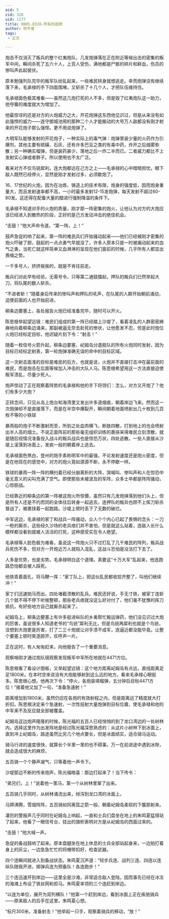 ```yaml
---
aid: 5
zid: 328
uid: 1177
title: 0005.0328-所有的底牌
author: 吹牛者
tags: 
 - 正文

---
```




  炮击不仅消灭了叛兵的整个红夷炮队，几发炮弹落在正在附近等候出击的密集的叛军中间，瞬间杀死了五六十人，上百人受伤，满地都是尸骸的碎片和鲜血，伤员的惨叫声此起彼伏。

  原本勉强列队完毕的叛军队纷乱起来，一些难民转身就想逃走。幸而炮弹没有继续落下来，毛承禄的手下四面围堵，又斩杀了十几个人，才把队伍维持住。

  毛承禄面色极其难看——虽然这几炮打死的人不多，但是毁了红夷炮队这一助力，他夺寨的难度就大为增加了。

  他最惊讶的还是对方的火炮威力之大，开花炮弹这东西他见识过，但是从来没有如此强悍的威力——连守御城池用的那种二个人才能搬动的大号万人敌都没有刚才射来的开花炮子那么强悍。更不用说炮弹了。

  大明军队能够发射的开花炮子，一种实际上的毒气弹：炮弹里装少量的火药作为引爆剂，其他主要有硫磺、石灰，还有许多巴豆之类的有毒中药，炸开之后烟雾弥散；另一种确实榴弹，但是装药甚少，落地之后一炸二半而已。二者威力都比不上发射实心弹或者群子。所以使用也不太广泛。

  看来对方不仅鸟铳犀利，连大炮都远在己方之上——毛承禄的心中暗暗担忧。眼下敌人既然已经停火，显然是刚才发射过多，必须歇炮了。

  16、17世纪的火炮，因为在冶炼、铸造上的技术有限，炮身的强度低，因而炮身重量大，而且发射速率都不高，一小时最多发射12-15发炮弹，每天发射不超过60-80发。这还得在配备大量的醋进行强制降温的条件下。

  毛承禄不知道对手的火炮的质量，刚才那一阵密集的炮火，让他认为对方的大炮应该已经进入到散热的阶段，正好的是己方发动冲击的绝佳机会。

  “击鼓！”他大声命令道，“第一阵，上！”

  鼓声急促的响了起来，第一阵的难民兵们开始骚动起来——他们已经被刚才密集的炮火吓破了胆，鼓起的一点点勇气早就没了，许多人原本只是一时被煽动起来的血气之勇，当死亡就这样简单又血淋淋的呈现在他们面前的时候，几乎所有人都显出畏缩之势。

  一千多号人，挤挤挨挨的，就是不肯往前走。

  叛兵们对此早有经验，无需号令，只等第二通鼓擂起，押队的叛兵们已然举起大刀，将队尾的数人斩杀。

  “不进者斩！”随着身后传来的惨叫声和押队的吼声，在队尾的人群开始朝前涌动，迫使前面的人也开始前进。

  柳条边要塞上，各处报告火炮已经准备完毕，随时可以开火。

  陈思根举起望远镜：难民们组成的第一阵已经踏上沙堤了，看着凌乱的人群密密麻麻地向着柳条边涌来，那副被逼无奈去赴死的惨状，让他愈发不忍，但是此时炮位火炮已经标定目标，他迟疑片刻下令：“射击！”

  随着一枚信号火箭升起，柳条边要塞、屺姆岛分遣舰队的所有火炮同时发射，因为目标已经标定射表，第一轮炮弹准确无误的命中的目标区域。

  这一次射击面准的目标是难民的后方，也就是说，火炮并不直接打击冲在最前面的难民，而是炮击在后面等候加入冲击的大队人马。陈思根希望用这一方法直接迫使叛军溃乱，尽量少死人。

  炮声惊动了正在观察着阵势的毛承禄和他的手下将领们：怎么，对方又开炮了？他们有多少大炮？

  正转念间，只见从岛上炮台和海湾里又发出许多道烟痕，朝着岸边飞来。然而这一次炮弹却不是直接落下，而是在半空中爆裂开，瞬间朝着地面喷射出几十枚到几百枚不等的小铁球

  暴雨般的炮子不断激射而至，所到之处血肉横飞，断肢四散，打到地上的也会喷射出半人高的烟土。不说正面阵前的那些毫无组织训练的裹挟来得难民立刻溃散，就是随后视情况准备投入战斗的叛兵战兵也是惊恐万状，四处逃散。一些人直接从沙堤上滚落到冰面上，发疯一般的朝着岸上逃去。

  毛承禄面色煞白，登州的炮手素称明军中的最强，不论发射速度还是炮火密度，但是在他现在的感觉中，对方的炮火竟如源源不断，永不停歇一样。

  铁球的暴雨一阵一阵的横扫着已经分崩离析的大阵，哭喊叫、惨叫声和人在惊恐中毫无意义的尖叫充满了空气。即使那些未被波及的军阵，众多士卒都是阵阵骚动，心惊胆战。

  已经靠近的柳条边的第一阵被这炮火所惊慑，虽然只有几发炮弹落到他们头上，但是所有人还是不约而同的全体往后转身一起逃去，连押队的叛兵也顾不上挥刀斩杀督战了，被裹挟着一起跑路。沙堤上顿时丢下了无数的破烂。

  中军这边，毛承禄的家丁和战兵一阵骚动，众人个个内心已起了畏惧的念头：一刀一枪的厮杀，这些经久沙场的老兵痞们并不害怕，但是就这么站着，连敌人长什么模样都没看到就被人活活的打死，这种感受实在令人绝望。

  毛承禄等人脸色极为难看，虽说这一阵炮火只不过打乱了几千难民的阵列，叛兵战兵死伤不多，但对方一开炮近万人就陷入混乱，这战斗恐怕是没法打下去了。

  人多是优势，也是劣势。毛承禄明白这个道理。真要这“十万大军”乱起来，他连跑路恐怕都会被人踩死。

  他铁青着面孔，将马鞭一挥：“家丁队上，把这伙乱民都收拾齐整了，叫他们继续冲！”

  家丁们迅速拍马而出，四处堵截溃散的乱兵。难民还好说，手无寸铁，被家丁连斩几个就不得不停下听候整顿，那些老兵痞就没这么好对付了，他们毫不犹豫的挥刀抵抗，有好些地方自己就厮杀起来了。

  屺姆岛上，柳条边要塞上有许多挺进纵队的乡勇帮忙搬运弹药，他们没见识过大炮的厉害，虽说很多人知道老爷的“鸟铳”犀利无比，但是鸟铳再犀利也就是个鸟铳，没想到大炮更是厉害，打了二三十炮就让对手溃不成军，连逼近都没能毕竟。让整个要塞上顿时笑逐颜开，欢呼声一片。

  正在这时，有人匆匆赶来，向他报告了一个重要消息。

  观察哨刚才通过炮队镜观察发现叛军中军所在地就在4471方位。

  陈思根看了看设计图板，又举起望远镜：这个地方距离屺姆岛有点远，直线距离足足1800米。在本时空来说没有大炮能够射到这么远的地方。看来毛承禄心眼挺多。陈思根心想。他再次下令：“停火，各炮装填榴弹，五分钟后目标4471方位！”接着他又加了一句，“准备急速射！”

  距离增加到1800米，虽然仍旧在各炮的有效射程之内，但是距离远了精度就大打折扣。陈思根决定来个急速射，一次性投射大量炮弹到目标位置，使毛承禄和他的中军来不及反应就全部被覆盖。

  屺姆岛这边炮声隆隆的时候，陈光福的五百人已经悄悄的到了龙口湾边的一处树林内。选择这里作为出发阵地是经过陈光福深思熟虑的：从这片小树林下到冰面上，直到冲上屺姆岛，路途虽然比另几个地点要长，但是冰面结实，适合骑马运动。

  骑马行进的速度很快，就算长个半里一里的也不碍事。万一在前进途中遇到冰隙，就会造成很大的麻烦，

  五百骑一个个静声凝气，只等着他一声令下。

  沙堤那边不断的传来炮声，陈光福暗喜：那边打起来了！当下传令：

  “弟兄们，上！”说着他一策马，第一个从树林里窜了出来。

  五百骑几乎同时，从树林涌流出来，倾泻到龙口湾的冰面上。

  马蹄沸腾，雪烟阵阵，五百骑如同离弦之箭一般，朝着屺姆岛柔软的下腹部射来。

  凄厉的警报声几乎同时在屺姆岛上响起，一直和士兵们盘坐在地上的朱鸣夏猛得站了起来，他看了一眼信号台，挂出的旗帜表明对方是从屺姆岛的西面过来的。

  “击鼓！”他大喊一声。

  急促的备战鼓响了起来。原本盘腿坐在地上休息的士兵全部站起身来，一边拍打着身上的灰尘，一边急急忙忙的将帽带扣好，检查武器。

  四个连瞬间就进入到备战状态。朱鸣夏沉声道：“轻步兵连、战列三连、四连以连纵队随我开进，掷弹兵连为预备队！各连跑步！”

  三个连迅速开到岸边——这里全是沙滩，非常适合敌人登陆，因而事先已经在冰冻的海滩上布设了铁丝网和拒马。朱鸣夏率领的三个连赶到岸边。

  “以连为单位，展开为双列横队！”他第一个赶到岸边，看到冰面上正在疾驰骑兵——原来敌人的后手在这里。朱鸣夏心想。

  “标尺300米，准备射击！”他举起一只手，观察着骑兵的移动，“放！”



